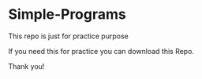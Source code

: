 # Simple-Programs
This repo is just for practice purpose

If you need this for practice you can download this Repo.

Thank you!
